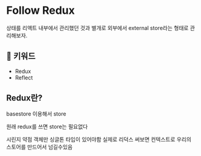 # Follow Redux

상태를 리액트 내부에서 관리했던 것과 별개로 외부에서 external store라는 형태로 관리해보자.

## :whale2: 키워드

* Redux
* Reflect

## Redux란?

basestore
이용해서
store

원래 redux를 쓰면 store는 필요없다

시린지 약점 객체만 싱글톤 타입이 있어야함
실제로 리덕스 써보면 컨텍스트로 우리의 스토어를 만드어서 넘길수있음